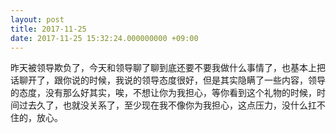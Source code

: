 ```yaml
---
layout: post
title: 2017-11-25
date: 2017-11-25 15:32:24.000000000 +09:00
---
```


昨天被领导欺负了，今天和领导聊了聊到底还要不要我做什么事情了，也基本上把话聊开了，跟你说的时候，我说的领导态度很好，但是其实隐瞒了一些内容，领导的态度，没有那么好其实，唉，不想让你为我担心，等你看到这个礼物的时候，时间过去久了，也就没关系了，至少现在我不像你为我担心，这点压力，没什么扛不住的，放心。
